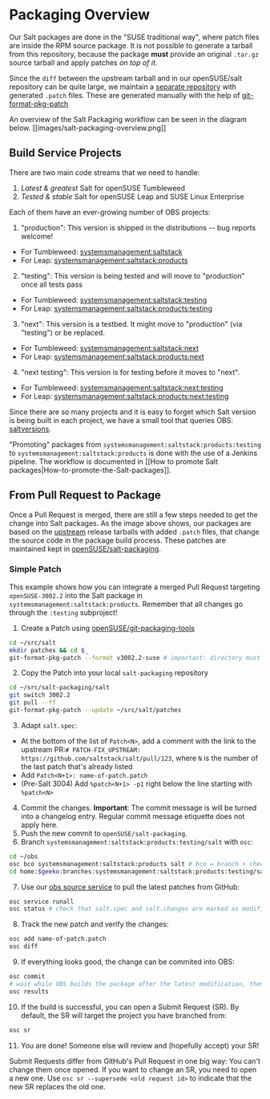 # Packaging Overview

Our Salt packages are done in the "SUSE traditional way", where patch files are inside the RPM source package. It is not possible to generate a tarball from this repository, because the package **must** provide an original `.tar.gz` source tarball and apply patches *on top of it*.

Since the `diff` between the upstream tarball and in our openSUSE/salt repository can be quite large, we maintain a [separate repository](https://github.com/openSUSE/salt-packaging) with generated `.patch` files. These are generated manually with the help of [git-format-pkg-patch](https://github.com/openSUSE/git-packaging-tools/blob/master/git-format-pkg-patch)

An overview of the Salt Packaging workflow can be seen in the diagram below.
[[images/salt-packaging-overview.png]]

## Build Service Projects

There are two main code streams that we need to handle:
1. *Latest & greatest* Salt for openSUSE Tumbleweed
2. *Tested & stable* Salt for openSUSE Leap and SUSE Linux Enterprise

Each of them have an ever-growing number of OBS projects:

1. "production": This version is shipped in the distributions -- bug reports welcome!
  - For Tumbleweed: [systemsmanagement:saltstack](https://build.opensuse.org/package/show/systemsmanagement:saltstack/salt)
  - For Leap: [systemsmanagement:saltstack:products](https://build.opensuse.org/package/show/systemsmanagement:saltstack:products/salt)
2. "testing": This version is being tested and will move to "production" once all tests pass
  - For Tumbleweed: [systemsmanagement:saltstack:testing](https://build.opensuse.org/package/show/systemsmanagement:saltstack:testing/salt)
  - For Leap: [systemsmanagement:saltstack:products:testing](https://build.opensuse.org/package/show/systemsmanagement:saltstack:products:testing/salt)
3. "next": This version is a testbed. It might move to "production" (via "testing") or be replaced.
  - For Tumbleweed: [systemsmanagement:saltstack:next](https://build.opensuse.org/package/show/systemsmanagement:saltstack:next/salt)
  - For Leap: [systemsmanagement:saltstack:products:next](https://build.opensuse.org/package/show/systemsmanagement:saltstack:products:next/salt)
4. "next testing": This version is for testing before it moves to "next".
  - For Tumbleweed: [systemsmanagement:saltstack:next:testing](https://build.opensuse.org/package/show/systemsmanagement:saltstack:next:testing/salt)
  - For Leap: [systemsmanagement:saltstack:products:next:testing](https://build.opensuse.org/package/show/systemsmanagement:saltstack:products:next:testing/salt)

Since there are so many projects and it is easy to forget which Salt version is being built in each project, we have a small tool that queries OBS: [saltversions](https://github.com/brejoc/saltversions).

"Promoting" packages from `systemsmanagement:saltstack:products:testing` to `systemsmanagement:saltstack:products` is done with the use of a Jenkins pipeline. The workflow is documented in [[How to promote Salt packages|How-to-promote-the-Salt-packages]].

## From Pull Request to Package

Once a Pull Request is merged, there are still a few steps needed to get the change into Salt packages. As the image above shows, our packages are based on the [upstream](https://github.com/saltstack/salt) release tarballs with added `.patch` files, that change the source code in the package build process. These patches are maintained kept in [openSUSE/salt-packaging](https://github.com/openSUSE/salt-packaging).

### Simple Patch

This example shows how you can integrate a merged Pull Request targeting `openSUSE-3002.2` into the Salt package in `systemsmanagement:saltstack:products`. Remember that all changes go through the `:testing` subproject!

1. Create a Patch using [openSUSE/git-packaging-tools](https://github.com/openSUSE/git-packaging-tools)
  ```sh
  cd ~/src/salt
  mkdir patches && cd $_
  git-format-pkg-patch --format v3002.2-suse # important: directory must be empty!
  ```
2. Copy the Patch into your local `salt-packaging` repository
  ```sh
  cd ~/src/salt-packaging/salt
  git switch 3002.2
  git pull --ff
  git-format-pkg-patch --update ~/src/salt/patches
  ```
3. Adapt `salt.spec`:
  - At the bottom of the list of `Patch<N>`, add a comment with the link to the upstream PR:`# PATCH-FIX_UPSTREAM: https://github.com/saltstack/salt/pull/123`, where `N` is the number of the last patch that's already listed
  - Add `Patch<N+1>: name-of-patch.patch`
  - (Pre-Salt 3004) Add `%patch<N+1> -p1` right below the line starting with `%patch<N>`
4. Commit the changes. **Important**: The commit message is will be turned into a changelog entry. Regular commit message etiquette does not apply here.
5. Push the new commit to `openSUSE/salt-packaging`.
6. Branch `systemsmanagement:saltstack:products:testing/salt` with `osc`:
  ```sh
  cd ~/obs
  osc bco systemsmanagement:saltstack:products salt # bco = branch + checkout
  cd home:$geeko:branches:systemsmanagement:saltstack:products:testing/salt
  ```
7. Use our [obs source service](https://openbuildservice.org/help/manuals/obs-user-guide/cha.obs.source_service.html) to pull the latest patches from GitHub:
  ```sh
  osc service runall
  osc status # check that salt.spec and salt.changes are marked as modified
  ```
8. Track the new patch and verify the changes:
  ```sh
  osc add name-of-patch.patch
  osc diff
  ```
9. If everything looks good, the change can be commited into OBS:
  ```sh
  osc commit
  # wait while OBS builds the package after the latest modification, then check build results
  osc results
  ```
10. If the build is successful, you can open a Submit Request (SR). By default, the SR will target the project you have branched from:
  ```sh
  osc sr
  ```
11. You are done! Someone else will review and (hopefully accept) your SR!

Submit Requests differ from GitHub's Pull Request in one big way: You can't change them once opened. If you want to change an SR, you need to open a new one. Use `osc sr --supersede <old request id>` to indicate that the new SR replaces the old one.
